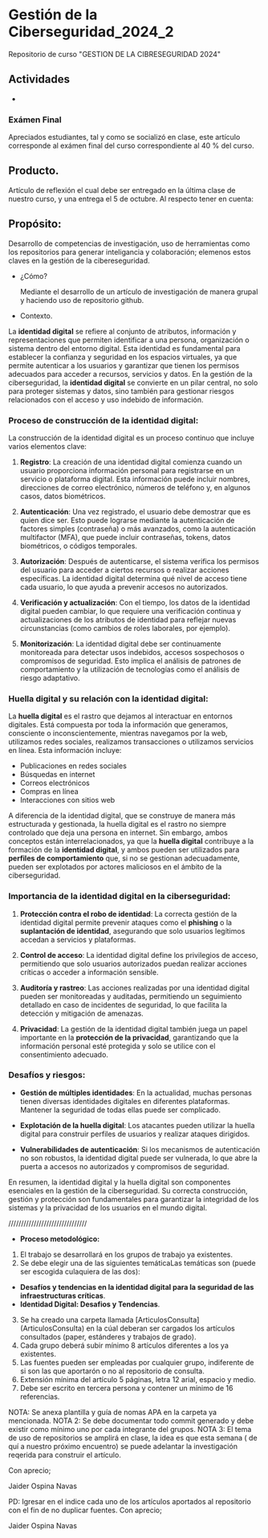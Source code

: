 # Gestión de la Ciberseguridad_2024_2

Repositorio de curso "GESTION DE LA CIBRESEGURIDAD 2024"

## Actividades

- 

### Exámen Final 

Apreciados estudiantes, tal y como se socializó en clase, este artículo corresponde al exámen final del curso correspondiente al 40 % del curso.

## Producto.
      
Artículo de reflexión el cual debe ser entregado en la última clase de nuestro curso, y una entrega el 5 de octubre.
Al respecto tener en cuenta:

## Propósito: 
Desarrollo de competencias de investigación, uso de herramientas como los repositorios para generar inteligancia y colaboración; elemenos estos claves en la gestión de la cibereseguridad.

- ¿Cómo?
  
  Mediante el desarrollo de un artículo de investigación de manera grupal y haciendo uso de repositorio github.

- Contexto.

La **identidad digital** se refiere al conjunto de atributos, información y representaciones que permiten identificar a una persona, organización o sistema dentro del entorno digital. Esta identidad es fundamental para establecer la confianza y seguridad en los espacios virtuales, ya que permite autenticar a los usuarios y garantizar que tienen los permisos adecuados para acceder a recursos, servicios y datos. En la gestión de la ciberseguridad, la **identidad digital** se convierte en un pilar central, no solo para proteger sistemas y datos, sino también para gestionar riesgos relacionados con el acceso y uso indebido de información.

### Proceso de construcción de la identidad digital:
La construcción de la identidad digital es un proceso continuo que incluye varios elementos clave:

1. **Registro**: La creación de una identidad digital comienza cuando un usuario proporciona información personal para registrarse en un servicio o plataforma digital. Esta información puede incluir nombres, direcciones de correo electrónico, números de teléfono y, en algunos casos, datos biométricos.

2. **Autenticación**: Una vez registrado, el usuario debe demostrar que es quien dice ser. Esto puede lograrse mediante la autenticación de factores simples (contraseña) o más avanzados, como la autenticación multifactor (MFA), que puede incluir contraseñas, tokens, datos biométricos, o códigos temporales.

3. **Autorización**: Después de autenticarse, el sistema verifica los permisos del usuario para acceder a ciertos recursos o realizar acciones específicas. La identidad digital determina qué nivel de acceso tiene cada usuario, lo que ayuda a prevenir accesos no autorizados.

4. **Verificación y actualización**: Con el tiempo, los datos de la identidad digital pueden cambiar, lo que requiere una verificación continua y actualizaciones de los atributos de identidad para reflejar nuevas circunstancias (como cambios de roles laborales, por ejemplo).

5. **Monitorización**: La identidad digital debe ser continuamente monitoreada para detectar usos indebidos, accesos sospechosos o compromisos de seguridad. Esto implica el análisis de patrones de comportamiento y la utilización de tecnologías como el análisis de riesgo adaptativo.

### Huella digital y su relación con la identidad digital:
La **huella digital** es el rastro que dejamos al interactuar en entornos digitales. Está compuesta por toda la información que generamos, consciente o inconscientemente, mientras navegamos por la web, utilizamos redes sociales, realizamos transacciones o utilizamos servicios en línea. Esta información incluye:

- Publicaciones en redes sociales
- Búsquedas en internet
- Correos electrónicos
- Compras en línea
- Interacciones con sitios web

A diferencia de la identidad digital, que se construye de manera más estructurada y gestionada, la huella digital es el rastro no siempre controlado que deja una persona en internet. Sin embargo, ambos conceptos están interrelacionados, ya que la **huella digital** contribuye a la formación de la **identidad digital**, y ambos pueden ser utilizados para **perfiles de comportamiento** que, si no se gestionan adecuadamente, pueden ser explotados por actores maliciosos en el ámbito de la ciberseguridad.

### Importancia de la identidad digital en la ciberseguridad:
1. **Protección contra el robo de identidad**: La correcta gestión de la identidad digital permite prevenir ataques como el **phishing** o la **suplantación de identidad**, asegurando que solo usuarios legítimos accedan a servicios y plataformas.

2. **Control de acceso**: La identidad digital define los privilegios de acceso, permitiendo que solo usuarios autorizados puedan realizar acciones críticas o acceder a información sensible.

3. **Auditoría y rastreo**: Las acciones realizadas por una identidad digital pueden ser monitoreadas y auditadas, permitiendo un seguimiento detallado en caso de incidentes de seguridad, lo que facilita la detección y mitigación de amenazas.

4. **Privacidad**: La gestión de la identidad digital también juega un papel importante en la **protección de la privacidad**, garantizando que la información personal esté protegida y solo se utilice con el consentimiento adecuado.

### Desafíos y riesgos:
- **Gestión de múltiples identidades**: En la actualidad, muchas personas tienen diversas identidades digitales en diferentes plataformas. Mantener la seguridad de todas ellas puede ser complicado.
  
- **Explotación de la huella digital**: Los atacantes pueden utilizar la huella digital para construir perfiles de usuarios y realizar ataques dirigidos.

- **Vulnerabilidades de autenticación**: Si los mecanismos de autenticación no son robustos, la identidad digital puede ser vulnerada, lo que abre la puerta a accesos no autorizados y compromisos de seguridad.

En resumen, la identidad digital y la huella digital son componentes esenciales en la gestión de la ciberseguridad. Su correcta construcción, gestión y protección son fundamentales para garantizar la integridad de los sistemas y la privacidad de los usuarios en el mundo digital.


///////////////////////////////


- **Proceso metodológico:**

1. El trabajo se desarrollará en los grupos de trabajo ya existentes.
2. Se debe elegir una de las siguientes temáticaLas  temáticas son (puede ser escogida culaquiera de las dos):

- **Desafíos y tendencias en la identidad digital para la seguridad de las infraestructuras críticas**.
- **Identidad Digital: Desafios y Tendencias**.

3.  Se ha creado una carpeta llamada [ArticulosConsulta] (ArticulosConsulta) en la cúal deberan ser cargados los artículos consultados (paper, estánderes y trabajos de grado).
4. Cada grupo deberá subir mínimo 8 artículos diferentes a los ya existentes.
5. Las fuentes pueden ser empleadas por cualquier grupo, indiferente de si son las que aportarón o no al repositorio de consulta.
6. Extensión mínima del artículo 5 páginas, letra 12 arial, espacio y medio.
5. Debe ser escrito en tercera persona y contener un mínimo de 16 referencias.

NOTA: Se anexa plantilla y guía de nomas APA en la carpeta ya mencionada.
NOTA 2:  Se debe documentar todo commit generado y debe existir como mínimo uno por cada integrante del grupos. 
NOTA 3: El tema de uso de repositorios se amplirá en clase, la idea es que esta semana ( de quí a nuestro próximo encuentro) se puede adelantar la investigación reqerida para construir el artículo. 

Con aprecio;

Jaider Ospina Navas

PD: Igresar en el indice cada uno de los artículos aportados al repositorio con el fin de no duplicar fuentes.
Con aprecio;

Jaider Ospina Navas

